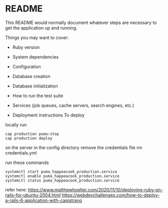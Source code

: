 # README

This README would normally document whatever steps are necessary to get the
application up and running.

Things you may want to cover:

* Ruby version

* System dependencies

* Configuration

* Database creation

* Database initialization

* How to run the test suite

* Services (job queues, cache servers, search engines, etc.)

* Deployment instructions
To deploy

locally run
```
cap production puma:stop
cap production deploy
```

on the server
in the config directory remove the credentials file
rm credentials.yml

run these commands
```
systemctl start puma_happeacook_production.service
systemctl enable puma_happeacook_production.service
systemctl status puma_happeacook_production.service
```

refer here:
https://www.matthewhoelter.com/2020/11/10/deploying-ruby-on-rails-for-ubuntu-2004.html
https://webdevchallenges.com/how-to-deploy-a-rails-6-application-with-capistrano
